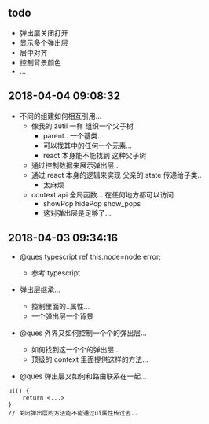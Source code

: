## todo

* 弹出层关闭打开
* 显示多个弹出层
* 居中对齐
* 控制背景颜色
* ...

## 2018-04-04 09:08:32

* 不同的组建如何相互引用...
  * 像我的 zutil 一样 组织一个父子树
    * parent.. 一个基类..
    * 可以找其中的任何一个元素...
    * react 本身能不能找到 这种父子树
  * 通过控制数据来展示弹出层..
  * 通过 react 本身的逻辑来实现 父亲的 state 传递给子类..
    * 太麻烦
  * context api 全局函数... 在任何地方都可以访问
    * showPop hidePop show_pops
    * 这对弹出层是足够了...

## 2018-04-03 09:34:16

* @ques typescript ref this.node=node error;

  * 参考 typescript

* 弹出层继承...

  * 控制里面的..属性...
  * 一个弹出层一个背景

* @ques 外界又如何控制一个个的弹出层...

  * 如何找到这一个个的弹出层...
  * 顶级的 context 里面提供这样的方法...

* @ques 弹出层又如何和路由联系在一起...

```tsx
ui() {
    return <...>
}
// 关闭弹出层的方法能不能通过ui属性传过去..
```
